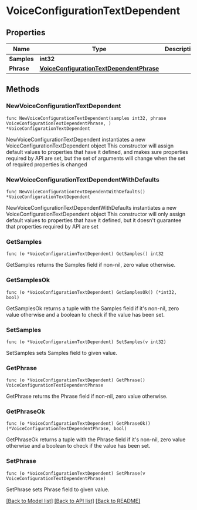 # VoiceConfigurationTextDependent

## Properties

Name | Type | Description | Notes
------------ | ------------- | ------------- | -------------
**Samples** | **int32** |  | 
**Phrase** | [**VoiceConfigurationTextDependentPhrase**](VoiceConfigurationTextDependentPhrase.md) |  | 

## Methods

### NewVoiceConfigurationTextDependent

`func NewVoiceConfigurationTextDependent(samples int32, phrase VoiceConfigurationTextDependentPhrase, ) *VoiceConfigurationTextDependent`

NewVoiceConfigurationTextDependent instantiates a new VoiceConfigurationTextDependent object
This constructor will assign default values to properties that have it defined,
and makes sure properties required by API are set, but the set of arguments
will change when the set of required properties is changed

### NewVoiceConfigurationTextDependentWithDefaults

`func NewVoiceConfigurationTextDependentWithDefaults() *VoiceConfigurationTextDependent`

NewVoiceConfigurationTextDependentWithDefaults instantiates a new VoiceConfigurationTextDependent object
This constructor will only assign default values to properties that have it defined,
but it doesn't guarantee that properties required by API are set

### GetSamples

`func (o *VoiceConfigurationTextDependent) GetSamples() int32`

GetSamples returns the Samples field if non-nil, zero value otherwise.

### GetSamplesOk

`func (o *VoiceConfigurationTextDependent) GetSamplesOk() (*int32, bool)`

GetSamplesOk returns a tuple with the Samples field if it's non-nil, zero value otherwise
and a boolean to check if the value has been set.

### SetSamples

`func (o *VoiceConfigurationTextDependent) SetSamples(v int32)`

SetSamples sets Samples field to given value.


### GetPhrase

`func (o *VoiceConfigurationTextDependent) GetPhrase() VoiceConfigurationTextDependentPhrase`

GetPhrase returns the Phrase field if non-nil, zero value otherwise.

### GetPhraseOk

`func (o *VoiceConfigurationTextDependent) GetPhraseOk() (*VoiceConfigurationTextDependentPhrase, bool)`

GetPhraseOk returns a tuple with the Phrase field if it's non-nil, zero value otherwise
and a boolean to check if the value has been set.

### SetPhrase

`func (o *VoiceConfigurationTextDependent) SetPhrase(v VoiceConfigurationTextDependentPhrase)`

SetPhrase sets Phrase field to given value.



[[Back to Model list]](../README.md#documentation-for-models) [[Back to API list]](../README.md#documentation-for-api-endpoints) [[Back to README]](../README.md)


